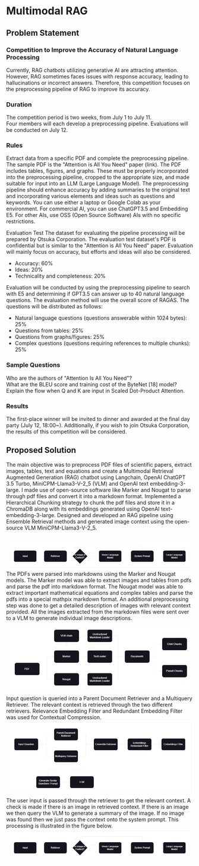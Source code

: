 # Multimodal RAG

## Problem Statement
### Competition to Improve the Accuracy of Natural Language Processing<br>
Currently, RAG chatbots utilizing generative AI are attracting attention. However, RAG sometimes faces issues with response accuracy, leading to hallucinations or incorrect answers. Therefore, this competition focuses on the preprocessing pipeline of RAG to improve its accuracy.<br>
### Duration
The competition period is two weeks, from July 1 to July 11.<br>
Four members will each develop a preprocessing pipeline. Evaluations will be conducted on July 12.<br>
### Rules
Extract data from a specific PDF and complete the preprocessing pipeline. The sample PDF is the "Attention is All You Need" paper (link).
The PDF includes tables, figures, and graphs. These must be properly incorporated into the preprocessing pipeline, cropped to the appropriate size, and made suitable for input into an LLM (Large Language Model).
The preprocessing pipeline should enhance accuracy by adding summaries to the original text and incorporating various elements and ideas such as questions and keywords.
You can use either a laptop or Google Colab as your environment.
For commercial AI, you can use ChatGPT3.5 and Embedding E5.
For other AIs, use OSS (Open Source Software) AIs with no specific restrictions.<br>
 
Evaluation Test
The dataset for evaluating the pipeline processing will be prepared by Otsuka Corporation.
The evaluation test dataset's PDF is confidential but is similar to the "Attention is All You Need" paper.
Evaluation will mainly focus on accuracy, but efforts and ideas will also be considered.<br>
- Accuracy: 60%
- Ideas: 20%
- Technicality and completeness: 20%<br>
<!-- -->
Evaluation will be conducted by using the preprocessing pipeline to search with E5 and determining if GPT3.5 can answer up to 40 natural language questions. The evaluation method will use the overall score of RAGAS.
The questions will be distributed as follows:<br>
- Natural language questions (questions answerable within 1024 bytes): 25%<br>
- Questions from tables: 25%<br>
- Questions from graphs/figures: 25%<br>
- Complex questions (questions requiring references to multiple chunks): 25%<br>
### Sample Questions
Who are the authors of "Attention Is All You Need"?<br>
What are the BLEU score and training cost of the ByteNet [18] model?<br>
Explain the flow when Q and K are input in Scaled Dot-Product Attention.<br>
### Results
The first-place winner will be invited to dinner and awarded at the final day party (July 12, 18:00~).
Additionally, if you wish to join Otsuka Corporation, the results of this competition will be considered.

## Proposed Solution
The main objective was to preprocess PDF files of scientific papers, extract images, tables, text and equations and create a Multimodal Retrieval Augmented Generation (RAG) chatbot using Langchain, OpenAI ChatGPT 3.5 Turbo, MiniCPM-Llama3-V-2_5 (VLM) and OpenAI text embedding-3-large. I made use of open-source software like Marker and Nougat to parse through pdf files and 
convert it into a markdown format. Implemented a Hierarchical Chunking strategy to chunk the pdf files and store it in a ChromaDB along with its embeddings generated using OpenAI text-embedding-3-large. Designed and developed an RAG pipeline using Ensemble Retrieval methods and generated image context using the open-source VLM MiniCPM-Llama3-V-2_5.<br><br>
![Pipeline Overview](https://github.com/RasButAss/Multimodal-RAG/blob/main/images/RAG.drawio.github3.png)
The PDFs were parsed into markdowns using the Marker and Nougat models.​ The Marker model was able to extract images and tables from pdfs and parse the pdf into markdown format.​ The Nougat model was able to extract important mathematical equations and complex tables and parse the pdfs into a special mathpix markdown format. An additional preprocessing step was done to get a detailed description of images with relevant context provided. All the images extracted from the markdown files were sent over to a VLM to generate individual image descriptions.<br>
![Preprocessing](https://github.com/RasButAss/Multimodal-RAG/blob/main/images/RAG.drawio.github1.png)<br>
Input question is queried into a Parent Document Retriever and a Multiquery Retriever​. The relevant context is retrieved through the two different retrievers. Relevance Embedding Filter and Redundant Embedding Filter was used for Contextual Compression.​<br>
![Retrieval](https://github.com/RasButAss/Multimodal-RAG/blob/main/images/RAG.drawio.github2.png)<br>
The user input is passed through the retriever to get the relevant context.​ A check is made if there is an image in retrieved context.​ If there is an image we then query the VLM to generate a summary of the image.​ If no image was found then we just pass the context onto the system prompt​. This processing is illustrated in the figure below.<br>
![Pipeline Overview](https://github.com/RasButAss/Multimodal-RAG/blob/main/images/RAG.drawio.github3.png)
